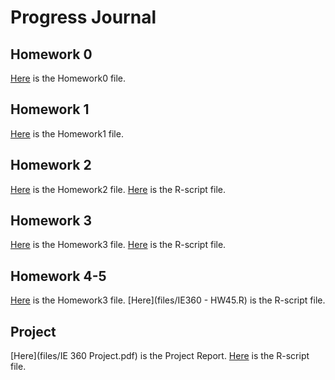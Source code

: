 # Progress Journal

## Homework 0 

[Here](files/IE360_Spring21_Homework0.html) is the Homework0 file.

## Homework 1

[Here](files/IE360_Spring21_Homework1.html) is the Homework1 file.

## Homework 2

[Here](files/IE360_Spring21_Homework2.html) is the Homework2 file.
[Here](files/ie360-hw2.R) is the R-script file.

## Homework 3

[Here](files/IE360-Spring21-Homework3.html) is the Homework3 file.
[Here](files/ie360-hw3.R) is the R-script file.

## Homework 4-5

[Here](files/IE360---HW45.html) is the Homework3 file.
[Here](files/IE360 - HW45.R) is the R-script file.

## Project

[Here](files/IE 360 Project.pdf) is the Project Report.
[Here](files/ie360_proje.R) is the R-script file.

